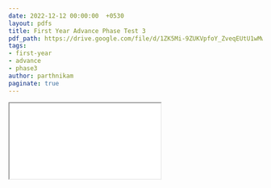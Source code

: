 ```yaml
---
date: 2022-12-12 00:00:00  +0530
layout: pdfs
title: First Year Advance Phase Test 3
pdf_path: https://drive.google.com/file/d/1ZK5Mi-9ZUKVpfoY_ZveqEUtU1wMwYtsl/preview?usp=sharing
tags: 
- first-year
- advance
- phase3
author: parthnikam
paginate: true
---
```


<iframe class="embed-pdf" src="{{ page.pdf_path }}#toolbar=0" seamless="seamless" scrolling="no" style="overflow:hidden"></iframe>
